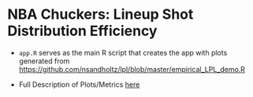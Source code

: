 # NBA Chuckers: Lineup Shot Distribution Efficiency

- `app.R` serves as the main R script that creates the app with plots generated from https://github.com/nsandholtz/lpl/blob/master/empirical_LPL_demo.R

- Full Description of Plots/Metrics [here](https://github.com/nsandholtz/lpl)



